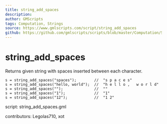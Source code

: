 ```yaml
---
title: string_add_spaces
description: 
author: GMScripts
tags: Computation, Strings
source: https://www.gmlscripts.com/script/string_add_spaces
github: https://github.com/gmlscripts/scripts/blob/master/Computation/Strings/string_add_spaces.gml
---
```


string_add_spaces
=================

Returns given string with spaces inserted between each character.

    s = string_add_spaces("spaces");        //  "s p a c e s"
    s = string_add_spaces("hello, world");  //  "h e l l o ,   w o r l d"
    s = string_add_spaces("");              //  ""
    s = string_add_spaces("1");             //  "1"
    s = string_add_spaces("12");            //  "1 2"

script: string_add_spaces.gml

contributors: Legolas710, xot

